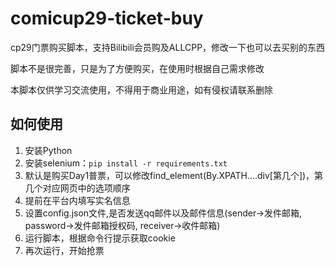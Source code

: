 # comicup29-ticket-buy

cp29门票购买脚本，支持Bilibili会员购及ALLCPP，修改一下也可以去买别的东西

脚本不是很完善，只是为了方便购买，在使用时根据自己需求修改

本脚本仅供学习交流使用，不得用于商业用途，如有侵权请联系删除

## 如何使用

1. 安装Python
2. 安装selenium：`pip install -r requirements.txt`
3. 默认是购买Day1普票，可以修改find_element(By.XPATH....div[第几个])，第几个对应网页中的选项顺序
4. 提前在平台内填写实名信息
5. 设置config.json文件,是否发送qq邮件以及邮件信息(sender->发件邮箱, password->发件邮箱授权码, receiver->收件邮箱)
6. 运行脚本，根据命令行提示获取cookie
7. 再次运行，开始抢票
